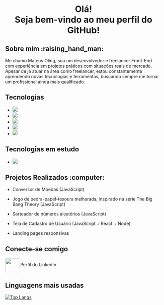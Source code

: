 <h1 align=center>Olá!<br> Seja bem-vindo ao meu perfil do GitHub! </h1>

<h2>Sobre mim :raising_hand_man:</h2>
<p>Me chamo Mateus Oling, sou um desenvolvedor e freelancer Front-End com experiência em projetos práticos com situações reais de mercado. Apesar de já atuar na área como freelancer, estou constantemente aprendendo novas tecnologias e ferramentas, buscando sempre me tornar um profissional ainda mais qualificado.</p>

<h2>Tecnologias</h2>

- <img src="https://img.shields.io/badge/HTML5-E34F26?style=for-the-badge&logo=html5&logoColor=white">
- <img src="https://img.shields.io/badge/CSS3-1572B6?style=for-the-badge&logo=css3&logoColor=white">
- <img src="https://img.shields.io/badge/JavaScript-F7DF1E?style=for-the-badge&logo=javascript&logoColor=black">
- <img src="https://img.shields.io/badge/React-20232A?style=for-the-badge&logo=react&logoColor=61DAFB">
- <img src="https://img.shields.io/badge/Node.js-43853D?style=for-the-badge&logo=node.js&logoColor=white">

<h2>Tecnologias em estudo</h2>

- <img src="https://img.shields.io/badge/Java-ED8B00?style=for-the-badge&logo=openjdk&logoColor=white">

<h2>Projetos Realizados 	:computer:</h2>

- Conversor de Moedas (JavaScript) <br>

- Jogo de pedra-papel-tesoura melhorada, inspirado na série The Big Bang Theory (JavaScript) <br>

- Sorteador de números aleatórios (JavaScript)

- Tela de Cadastro de Usuário (JavaScript + React + Node) <br>

- Landing pages responsivas

<h2>Conecte-se comigo</h2>
 <a href="https://www.linkedin.com/in/mateus-oling-12241a23b/"> <img align="center" width="45px" src="https://cdn.jsdelivr.net/npm/simple-icons@v3/icons/linkedin.svg"> 
</a>  Perfil do LinkedIn 

<h2>Linguagens mais usadas</h2>

[![Top Langs](https://github-readme-stats.vercel.app/api/top-langs/?username=Mateus-Oling)](https://github.com/anuraghazra/github-readme-stats)





